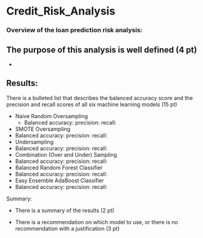 # Credit_Risk_Analysis

### Overview of the loan prediction risk analysis:

## The purpose of this analysis is well defined (4 pt)

-


## Results:

There is a bulleted list that describes the balanced accuracy score and the precision and recall scores of all six machine learning models (15 pt)

- Naive Random Oversampling
  - Balanced accuracy: precision: recall:
- SMOTE Oversampling
 - Balanced accuracy: precision: recall:
- Undersampling
 - Balanced accuracy: precision: recall:
- Combination (Over and Under) Sampling
 - Balanced accuracy: precision: recall:
- Balanced Random Forest Classifier
 - Balanced accuracy: precision: recall:
- Easy Ensemble AdaBoost Classifier
 - Balanced accuracy: precision: recall:

Summary:

- There is a summary of the results (2 pt)

- There is a recommendation on which model to use, or there is no recommendation with a justification (3 pt)
